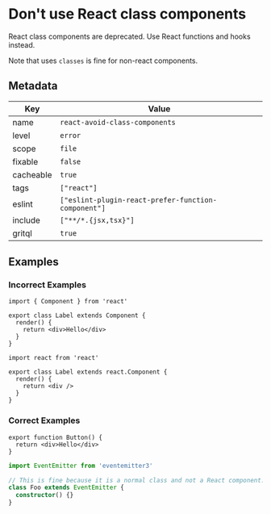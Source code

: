 # Don't use React class components

React class components are deprecated. Use React functions and hooks instead.

Note that uses `classes` is fine for non-react components.

## Metadata

| Key       | Value                                               |
| --------- | --------------------------------------------------- |
| name      | `react-avoid-class-components`                      |
| level     | `error`                                             |
| scope     | `file`                                              |
| fixable   | `false`                                             |
| cacheable | `true`                                              |
| tags      | `["react"]`                                         |
| eslint    | `["eslint-plugin-react-prefer-function-component"]` |
| include   | `["**/*.{jsx,tsx}"]`                                |
| gritql    | `true`                                              |

## Examples

### Incorrect Examples

```tsx
import { Component } from 'react'

export class Label extends Component {
  render() {
    return <div>Hello</div>
  }
}
```

```tsx
import react from 'react'

export class Label extends react.Component {
  render() {
    return <div />
  }
}
```

### Correct Examples

```tsx
export function Button() {
  return <div>Hello</div>
}
```

```ts
import EventEmitter from 'eventemitter3'

// This is fine because it is a normal class and not a React component.
class Foo extends EventEmitter {
  constructor() {}
}
```
